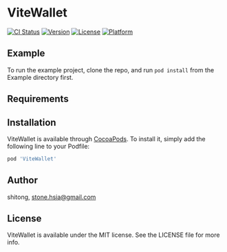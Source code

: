 # ViteWallet

[![CI Status](https://img.shields.io/travis/shitong/ViteWallet.svg?style=flat)](https://travis-ci.org/shitong/ViteWallet)
[![Version](https://img.shields.io/cocoapods/v/ViteWallet.svg?style=flat)](https://cocoapods.org/pods/ViteWallet)
[![License](https://img.shields.io/cocoapods/l/ViteWallet.svg?style=flat)](https://cocoapods.org/pods/ViteWallet)
[![Platform](https://img.shields.io/cocoapods/p/ViteWallet.svg?style=flat)](https://cocoapods.org/pods/ViteWallet)

## Example

To run the example project, clone the repo, and run `pod install` from the Example directory first.

## Requirements

## Installation

ViteWallet is available through [CocoaPods](https://cocoapods.org). To install
it, simply add the following line to your Podfile:

```ruby
pod 'ViteWallet'
```

## Author

shitong, stone.hsia@gmail.com

## License

ViteWallet is available under the MIT license. See the LICENSE file for more info.
